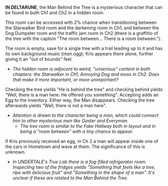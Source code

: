 **IN DELTARUNE**, the Man Behind the Tree is a mysterious character that can be found in both Ch1 and Ch2 in a hidden room. 

This room can be accessed with 2% chance when transitioning between the <a onclick="loadFile('Starwalker.md')">Starwalker</a> Bird room and the darkening room in Ch1; and between the Dog Dumpster room and the traffic jam room in Ch2 (there is a graffitio of the tree with the caption "The room between... There is a room between."). 

The room is empty, save for a single tree with a trail leading up to it and has its own background music (_man.ogg_); Kris appears there alone, further giving it an "out of bounds" feel.
- _The hidden room is adjacent to weird, "unserious" content in both chapters: the Starwalker in Ch1, Annoying Dog and moss in Ch2. Does that make it more important, or more unimportant?_

Checking the tree yields "He is behind the tree" and checking behind yields "Well, there is a man here. He offered you something". Accepting adds an <a onclick="loadFile('Egg.md')">Egg</a> to the inventory. Either way, the Man disappears. Checking the tree afterwards yields "Well, there is not a man here".
- _Attention is drawn to the character being a man, which could connect him to other mysterious men like <a onclick="loadFile('Doctor W. D. Gaster.md')">Gaster</a> and <a onclick="loadFile('Everyman.md')">Everyman</a>._
	- _The tree room is similar to the Fake Hallway both in layout and in being a "room between" with a tiny chance to appear._

If Kris previously received an egg, in Ch 2 a man will appear inside one of the cars in Hometown and wave at them. The significance of this is unknown.

- _In UNDERTALE's <a onclick="loadFile('Hotland Lab.md')">True Lab</a> there is a fog-filled refrigerator room. Inspecting two of the fridges yields "Something that feels like a tree, ripe with delicious fruit" and "Something in <a onclick="loadFile('Mysterious Men.md')">the shape of a man</a>". It's unclear if these are related to the Man Behind the Tree._